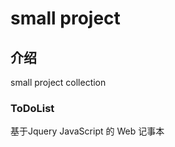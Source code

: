 # small project

## 介绍
small project  collection

### ToDoList  

基于Jquery JavaScript 的 Web 记事本






